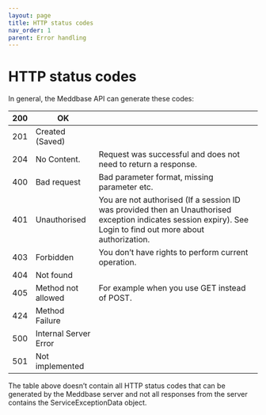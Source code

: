 ```yaml
---
layout: page
title: HTTP status codes
nav_order: 1
parent: Error handling
---
```


# HTTP status codes

In general, the Meddbase API can generate these codes:

| 200 | OK  |     |
| --- | --- | --- |
| 201 | Created (Saved) |     |
| 204 | No Content. | Request was successful and does not need to return a response. |
| 400 | Bad request | Bad parameter format, missing parameter etc. |
| 401 | Unauthorised | You are not authorised (If a session ID was provided then an Unauthorised exception indicates session expiry). See Login to find out more about authorization. |
| 403 | Forbidden | You don’t have rights to perform current operation. |
| 404 | Not found |     |
| 405 | Method not allowed | For example when you use GET instead of POST. |
| 424 | Method Failure |     |
| 500 | Internal Server Error |     |
| 501 | Not implemented |     |

The table above doesn’t contain all HTTP status codes that can be generated by the Meddbase server and not all responses from the server contains the ServiceExceptionData object.
